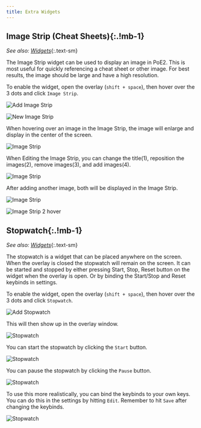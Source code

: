 ```yaml
---
title: Extra Widgets
---
```


## Image Strip (Cheat Sheets){:.!mb-1}

*See also: [Widgets](/widgets)*{:.text-sm}

The Image Strip widget can be used to display an image in PoE2. This is most useful for quickly referencing a cheat sheet or other image. For best results, the image should be large and have a high resolution.

To enable the widget, open the overlay (`shift + space`), then hover over the 3 dots and click `Image Strip`.

![Add Image Strip](/reference-images/AddImageStrip.png)

![New Image Strip](/reference-images/ImageStripNew.png)

When hovering over an image in the Image Strip, the image will enlarge and display in the center of the screen.

![Image Strip](/reference-images/HoverImageStrip.png)

When Editing the Image Strip, you can change the title(1), reposition the images(2), remove images(3), and add images(4).

![Image Strip](/reference-images/EditImageStrip.png)

After adding another image, both will be displayed in the Image Strip.

![Image Strip](/reference-images/SecondImageStripWidget.png)

![Image Strip 2 hover](/reference-images/SecondImageStrip.png)

## Stopwatch{:.!mb-1}

*See also: [Widgets](/widgets)*{:.text-sm}

The stopwatch is a widget that can be placed anywhere on the screen. When the overlay is closed the stopwatch will remain on the screen. It can be started and stopped by either pressing Start, Stop, Reset button on the widget when the overlay is open. Or by binding the Start/Stop and Reset keybinds in settings.

To enable the widget, open the overlay (`shift + space`), then hover over the 3 dots and click `Stopwatch`.

![Add Stopwatch](/reference-images/StopWatchAdd.png)

This will then show up in the overlay window.

![Stopwatch](/reference-images/StopwatchPaused0.png)

You can start the stopwatch by clicking the `Start` button.

![Stopwatch](/reference-images/StopwatchHover.png)

You can pause the stopwatch by clicking the `Pause` button.

![Stopwatch](/reference-images/StopwatchPause.png)

To use this more realistically, you can bind the keybinds to your own keys. You can do this in the settings by hitting `Edit`. Remember to hit `Save` after changing the keybinds.

![Stopwatch](/reference-images/StopwatchSettings.png)
